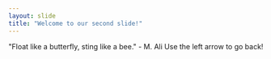 ```yaml
---
layout: slide
title: "Welcome to our second slide!"
---
```

"Float like a butterfly, sting like a bee." - M. Ali
Use the left arrow to go back!
